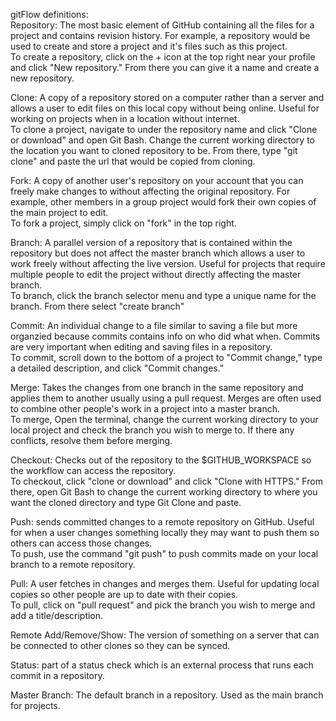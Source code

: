 gitFlow definitions:                   
Repository: The most basic element of GitHub containing all the files for a project and contains revision history. For example, a repository would be used to create and store a project and it's files such as this project.               
To create a repository, click on the + icon at the top right near your profile and click "New repository." From there you can give it a name and create a new repository.          
                          
Clone: A copy of a repository stored on a computer rather than a server and allows a user to edit files on this local copy without being online. Useful for working on projects when in a location without internet.         
To clone a project, navigate to under the repository name and click "Clone or download" and open Git Bash. Change the current working directory to the location you want to cloned repository to be. From there, type "git clone" and paste the url that would be copied from cloning.        
                       
Fork: A copy of another user's repository on your account that you can freely make changes to without affecting the original repository. For example, other members in a group project would fork their own copies of the main project to edit.     
To fork a project, simply click on "fork" in the top right.      
          
Branch: A parallel version of a repository that is contained within the repository but does not affect the master branch which allows a user to work freely without affecting the live version. Useful for projects that require multiple people to edit the project without directly affecting the master branch.         
To branch, click the branch selector menu and type a unique name for the branch. From there select "create branch"      
          
Commit: An individual change to a file similar to saving a file but more organzied because commits contains info on who did what when. Commits are very important when editing and saving files in a repository.            
To commit, scroll down to the bottom of a project to "Commit change," type a detailed description, and click "Commit changes."     
          
Merge: Takes the changes from one branch in the same repository and applies them to another usually using a pull request. Merges are often used to combine other people's work in a project into a master branch.                
To merge, Open the terminal, change the current working directory to your local project and check the branch you wish to merge to. If there any conflicts, resolve them before merging.        
         
Checkout: Checks out of the repository to the $GITHUB_WORKSPACE so the workflow can access the repository.            
To checkout, click "clone or download" and click "Clone with HTTPS." From there, open Git Bash to change the current working directory to where you want the cloned directory and type Git Clone and paste.        
                
Push: sends committed changes to a remote repository on GitHub. Useful for when a user changes something locally they may want to push them so others can access those changes.         
To push, use the command "git push" to push commits made on your local branch to a remote repository.        
           
Pull: A user fetches in changes and merges them. Useful for updating local copies so other people are up to date with their copies.   
To pull, click on "pull request" and pick the branch you wish to merge and add a title/description.        
       
Remote Add/Remove/Show: The version of something on a server that can be connected to other clones so they can be synced.     
          
Status: part of a status check which is an external process that runs each commit in a repository.        
        
Master Branch: The default branch in a repository. Used as the main branch for projects.
